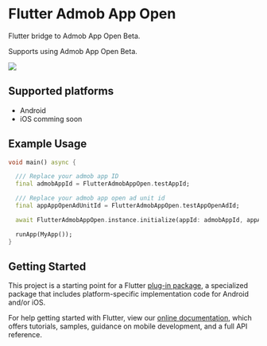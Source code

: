 
# Flutter Admob App Open

Flutter bridge to Admob App Open Beta.

Supports using Admob App Open Beta.

![](https://developers.google.com/admob/images/app-open-ad.png)

## Supported platforms

- Android
- iOS comming soon

## Example Usage

```dart
void main() async {

  /// Replace your admob app ID
  final admobAppId = FlutterAdmobAppOpen.testAppId;

  /// Replace your admob app open ad unit id
  final appAppOpenAdUnitId = FlutterAdmobAppOpen.testAppOpenAdId;

  await FlutterAdmobAppOpen.instance.initialize(appId: admobAppId, appAppOpenAdUnitId: appAppOpenAdUnitId,);

  runApp(MyApp());
}
```

## Getting Started

This project is a starting point for a Flutter
[plug-in package](https://flutter.dev/developing-packages/),
a specialized package that includes platform-specific implementation code for
Android and/or iOS.

For help getting started with Flutter, view our
[online documentation](https://flutter.dev/docs), which offers tutorials,
samples, guidance on mobile development, and a full API reference.

